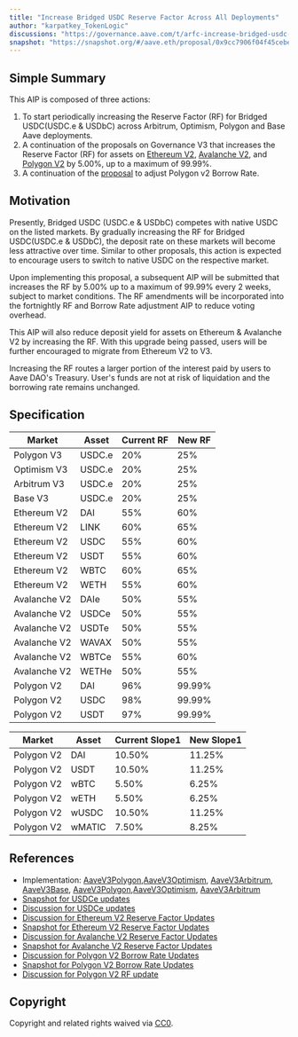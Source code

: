 ```yaml
---
title: "Increase Bridged USDC Reserve Factor Across All Deployments"
author: "karpatkey_TokenLogic"
discussions: "https://governance.aave.com/t/arfc-increase-bridged-usdc-reserve-factor-across-all-deployments/17787"
snapshot: "https://snapshot.org/#/aave.eth/proposal/0x9cc7906f04f45cebeaa48a05ed281f49da00d89c4dd988a968272fa179f14d06"
---
```


## Simple Summary

This AIP is composed of three actions:

1. To start periodically increasing the Reserve Factor (RF) for Bridged USDC(USDC.e & USDbC) across Arbitrum, Optimism, Polygon and Base Aave deployments.
2. A continuation of the proposals on Governance V3 that increases the Reserve Factor (RF) for assets on [Ethereum V2](https://governance.aave.com/t/arfc-ethereum-v2-reserve-factor-adjustment/16764), [Avalanche V2](https://governance.aave.com/t/arfc-avalanche-v2-reserve-factor-adjustment/17040), and [Polygon V2](https://governance.aave.com/t/arfc-reserve-factor-updates-polygon-aave-v2/13937/23?u=dd0sxx) by 5.00%, up to a maximum of 99.99%.
3. A continuation of the [proposal](https://governance.aave.com/t/arfc-polygon-v2-borrow-rate-adjustments/17252) to adjust Polygon v2 Borrow Rate.

## Motivation

Presently, Bridged USDC (USDC.e & USDbC) competes with native USDC on the listed markets. By gradually increasing the RF for Bridged USDC(USDC.e & USDbC), the deposit rate on these markets will become less attractive over time. Similar to other proposals, this action is expected to encourage users to switch to native USDC on the respective market.

Upon implementing this proposal, a subsequent AIP will be submitted that increases the RF by 5.00% up to a maximum of 99.99% every 2 weeks, subject to market conditions. The RF amendments will be incorporated into the fortnightly RF and Borrow Rate adjustment AIP to reduce voting overhead.

This AIP will also reduce deposit yield for assets on Ethereum & Avalanche V2 by increasing the RF. With this upgrade being passed, users will be further encouraged to migrate from Ethereum V2 to V3.

Increasing the RF routes a larger portion of the interest paid by users to Aave DAO's Treasury. User's funds are not at risk of liquidation and the borrowing rate remains unchanged.

## Specification

| Market       | Asset  | Current RF | New RF |
| ------------ | ------ | ---------- | ------ |
| Polygon V3   | USDC.e | 20%        | 25%    |
| Optimism V3  | USDC.e | 20%        | 25%    |
| Arbitrum V3  | USDC.e | 20%        | 25%    |
| Base V3      | USDC.e | 20%        | 25%    |
| Ethereum V2  | DAI    | 55%        | 60%    |
| Ethereum V2  | LINK   | 60%        | 65%    |
| Ethereum V2  | USDC   | 55%        | 60%    |
| Ethereum V2  | USDT   | 55%        | 60%    |
| Ethereum V2  | WBTC   | 60%        | 65%    |
| Ethereum V2  | WETH   | 55%        | 60%    |
| Avalanche V2 | DAIe   | 50%        | 55%    |
| Avalanche V2 | USDCe  | 50%        | 55%    |
| Avalanche V2 | USDTe  | 50%        | 55%    |
| Avalanche V2 | WAVAX  | 50%        | 55%    |
| Avalanche V2 | WBTCe  | 55%        | 60%    |
| Avalanche V2 | WETHe  | 50%        | 55%    |
| Polygon V2   | DAI    | 96%        | 99.99% |
| Polygon V2   | USDC   | 98%        | 99.99% |
| Polygon V2   | USDT   | 97%        | 99.99% |

| Market     | Asset  | Current Slope1 | New Slope1 |
| ---------- | ------ | -------------- | ---------- |
| Polygon V2 | DAI    | 10.50%         | 11.25%     |
| Polygon V2 | USDT   | 10.50%         | 11.25%     |
| Polygon V2 | wBTC   | 5.50%          | 6.25%      |
| Polygon V2 | wETH   | 5.50%          | 6.25%      |
| Polygon V2 | wUSDC  | 10.50%         | 11.25%     |
| Polygon V2 | wMATIC | 7.50%          | 8.25%      |

## References

- Implementation: [AaveV3Polygon](https://github.com/bgd-labs/aave-proposals-v3/blob/f123b71c8f30c55710f199d7f377960705dd7993/src/20240528_Multi_BridgedUSDCeUpdateRF/AaveV3Polygon_IncreaseUSDCeRF_20240528.sol),[AaveV3Optimism](https://github.com/bgd-labs/aave-proposals-v3/blob/f123b71c8f30c55710f199d7f377960705dd7993/src/20240528_Multi_BridgedUSDCeUpdateRF/AaveV3Optimism_IncreaseUSDCeRF_20240528.sol), [AaveV3Arbitrum](https://github.com/bgd-labs/aave-proposals-v3/blob/f123b71c8f30c55710f199d7f377960705dd7993/src/20240528_Multi_BridgedUSDCeUpdateRF/AaveV3Arbitrum_IncreaseUSDCeRF_20240528.sol), [AaveV3Base](https://github.com/bgd-labs/aave-proposals-v3/blob/f123b71c8f30c55710f199d7f377960705dd7993/src/20240528_Multi_BridgedUSDCeUpdateRF/AaveV3Base_IncreaseUSDCeRF_20240528.sol), [AaveV3Polygon](https://github.com/bgd-labs/aave-proposals-v3/blob/f123b71c8f30c55710f199d7f377960705dd7993/src/20240528_Multi_BridgedUSDCeUpdateRF/AaveV3Polygon_IncreaseUSDCeRF_20240528.t.sol),[AaveV3Optimism](https://github.com/bgd-labs/aave-proposals-v3/blob/f123b71c8f30c55710f199d7f377960705dd7993/src/20240528_Multi_BridgedUSDCeUpdateRF/AaveV3Optimism_IncreaseUSDCeRF_20240528.t.sol), [AaveV3Arbitrum](https://github.com/bgd-labs/aave-proposals-v3/blob/f123b71c8f30c55710f199d7f377960705dd7993/src/20240528_Multi_BridgedUSDCeUpdateRF/AaveV3Arbitrum_IncreaseUSDCeRF_20240528.t.sol)
- [Snapshot for USDCe updates](https://snapshot.org/#/aave.eth/proposal/0x9cc7906f04f45cebeaa48a05ed281f49da00d89c4dd988a968272fa179f14d06)
- [Discussion for USDCe updates](https://governance.aave.com/t/arfc-increase-bridged-usdc-reserve-factor-across-all-deployments/17787)
- [Discussion for Ethereum V2 Reserve Factor Updates](https://governance.aave.com/t/arfc-ethereum-v2-reserve-factor-adjustment/16764/8)
- [Snapshot for Ethereum V2 Reserve Factor Updates](https://snapshot.org/#/aave.eth/proposal/0x26a03c08359c340f63b78b0c3e96d37aa0adeda65814643b0886d4719048ea7e)
- [Discussion for Avalanche V2 Reserve Factor Updates](https://governance.aave.com/t/arfc-avalanche-v2-reserve-factor-adjustment/17040/4)
- [Snapshot for Avalanche V2 Reserve Factor Updates](https://snapshot.org/#/aave.eth/proposal/0x770ff4e02634c77aaa09952345551168920f7878b32ab03fcef92763a5fb70ab)
- [Discussion for Polygon V2 Borrow Rate Updates](https://governance.aave.com/t/arfc-polygon-v2-borrow-rate-adjustments/17252)
- [Snapshot for Polygon V2 Borrow Rate Updates](https://snapshot.org/#/aave.eth/proposal/0x95643085ee16eb0eaa4110a9f0ea8223009f9521e596e1a958303705a5001363)
- [Discussion for Polygon V2 RF update](https://governance.aave.com/t/arfc-reserve-factor-updates-polygon-aave-v2/13937/23?u=dd0sxx)

## Copyright

Copyright and related rights waived via [CC0](https://creativecommons.org/publicdomain/zero/1.0/).
